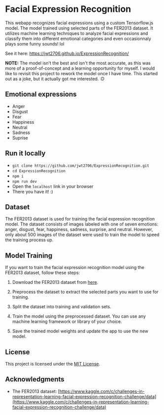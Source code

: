 # Facial Expression Recognition

This webapp recognizes facial expressions using a custom Tensorflow.js model. The model trained using selected parts of the FER2013 dataset. It utilizes machine learning techniques to analyze facial expressions and classify them into different emotional categories and even occasionnaly plays some funny sounds! lol

See it here: <https://jwt2706.github.io/ExpressionRecognition/>

**NOTE:** The model isn't the best and isn't the most accurate, as this was more of a proof-of-concept and a learning opportunity for myself. I would like to revisit this project to rework the model once I have time. This started out as a joke, but it actually got me interested. :D

## Emotional expressions

- Anger
- Disgust
- Fear
- Happiness
- Neutral
- Sadness
- Suprise

## Run it locally
- `git clone https://github.com/jwt2706/ExpressionRecognition.git`
- `cd ExpressionRecognition`
- `npm i`
- `npm run dev`
- Open the `localhost` link in your browser
- There you have it! :)

## Dataset

The FER2013 dataset is used for training the facial expression recognition model. The dataset consists of images labeled with one of seven emotions: anger, disgust, fear, happiness, sadness, surprise, and neutral. However, only about 500 images of the dataset were used to train the model to speed the training process up.

## Model Training

If you want to train the facial expression recognition model using the FER2013 dataset, follow these steps:

1. Download the FER2013 dataset from [here](https://www.kaggle.com/c/challenges-in-representation-learning-facial-expression-recognition-challenge/data).

2. Preprocess the dataset to extract the selected parts you want to use for training.

3. Split the dataset into training and validation sets.

4. Train the model using the preprocessed dataset. You can use any machine learning framework or library of your choice.

5. Save the trained model weights and update the app to use the new model.

## License

This project is licensed under the [MIT License](LICENSE).

## Acknowledgments

- The FER2013 dataset: [https://www.kaggle.com/c/challenges-in-representation-learning-facial-expression-recognition-challenge/data](https://www.kaggle.com/c/challenges-in-representation-learning-facial-expression-recognition-challenge/data)
